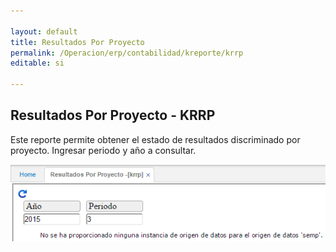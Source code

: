 ```yaml
---

layout: default
title: Resultados Por Proyecto
permalink: /Operacion/erp/contabilidad/kreporte/krrp
editable: si

---
```


## Resultados Por Proyecto - KRRP

Este reporte permite obtener el estado de resultados discriminado por proyecto. Ingresar periodo y año a consultar.  

![](KRRP.png)










